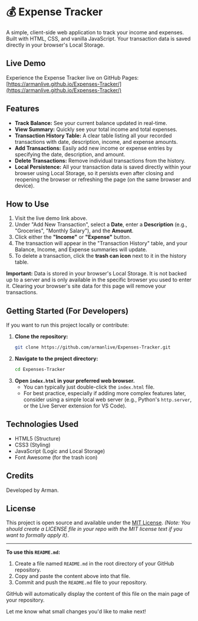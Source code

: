 # 💰 Expense Tracker

A simple, client-side web application to track your income and expenses. Built with HTML, CSS, and vanilla JavaScript. Your transaction data is saved directly in your browser's Local Storage.

## Live Demo

Experience the Expense Tracker live on GitHub Pages:
[https://armanlive.github.io/Expenses-Tracker/](https://armanlive.github.io/Expenses-Tracker/)

## Features

*   **Track Balance:** See your current balance updated in real-time.
*   **View Summary:** Quickly see your total income and total expenses.
*   **Transaction History Table:** A clear table listing all your recorded transactions with date, description, income, and expense amounts.
*   **Add Transactions:** Easily add new income or expense entries by specifying the date, description, and amount.
*   **Delete Transactions:** Remove individual transactions from the history.
*   **Local Persistence:** All your transaction data is saved directly within your browser using Local Storage, so it persists even after closing and reopening the browser or refreshing the page (on the same browser and device).

## How to Use

1.  Visit the live demo link above.
2.  Under "Add New Transaction", select a **Date**, enter a **Description** (e.g., "Groceries", "Monthly Salary"), and the **Amount**.
3.  Click either the **"Income"** or **"Expense"** button.
4.  The transaction will appear in the "Transaction History" table, and your Balance, Income, and Expense summaries will update.
5.  To delete a transaction, click the **trash can icon** next to it in the history table.

**Important:** Data is stored in your browser's Local Storage. It is not backed up to a server and is only available in the specific browser you used to enter it. Clearing your browser's site data for this page will remove your transactions.

## Getting Started (For Developers)

If you want to run this project locally or contribute:

1.  **Clone the repository:**
    ```bash
    git clone https://github.com/armanlive/Expenses-Tracker.git
    ```
2.  **Navigate to the project directory:**
    ```bash
    cd Expenses-Tracker
    ```
3.  **Open `index.html` in your preferred web browser.**
    *   You can typically just double-click the `index.html` file.
    *   For best practice, especially if adding more complex features later, consider using a simple local web server (e.g., Python's `http.server`, or the Live Server extension for VS Code).

## Technologies Used

*   HTML5 (Structure)
*   CSS3 (Styling)
*   JavaScript (Logic and Local Storage)
*   Font Awesome (for the trash icon)

## Credits

Developed by Arman.

## License

This project is open source and available under the [MIT License](LICENSE). *(Note: You should create a LICENSE file in your repo with the MIT license text if you want to formally apply it)*.

---

**To use this `README.md`:**

1.  Create a file named `README.md` in the root directory of your GitHub repository.
2.  Copy and paste the content above into that file.
3.  Commit and push the `README.md` file to your repository.

GitHub will automatically display the content of this file on the main page of your repository.

Let me know what small changes you'd like to make next!

